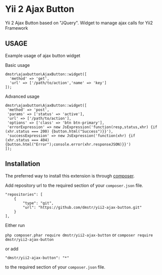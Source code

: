 Yii 2 Ajax Button
==================

Yii 2 Ajax Button based on "JQuery".
Widget to manage ajax calls for Yii2 Framework

USAGE
-----

Example usage of ajax button widget

Basic usage

```
dmstr\ajaxbutton\AjaxButton::widget([
  'method' => 'get',
  'url' => ['/path/to/action','name' => 'key']
]);
```
Advanced usage

 ```
dmstr\ajaxbutton\AjaxButton::widget([
  'method' => 'post',
  'params' => ['status' => 'active'],
  'url' => ['/path/to/action'],
  'options' => ['class' => 'btn btn-primary'],
  'errorExpression' => new JsExpression('function(resp,status,xhr) {if (xhr.status === 200) {button.html("Success")}}'),
  'successExpression' => new JsExpression('function(xhr) {if (xhr.status === 404) {button.html("Error");console.error(xhr.responseJSON)}}')
]);
```

Installation
------------

The preferred way to install this extension is through [composer](http://getcomposer.org/download).

Add repository url to the required section of your `composer.json` file.

    "repositories": [
        {
            "type": "git",
            "url": "https://github.com/dmstr/yii2-ajax-button.git"
        }
    ],

Either run

`php composer.phar require dmstr/yii2-ajax-button` or `composer require dmstr/yii2-ajax-button`

or add

    "dmstr/yii2-ajax-button": "*"


to the required section of your `composer.json` file.

